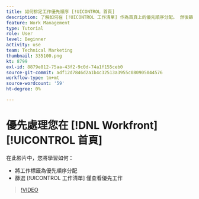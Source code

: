 ```yaml
---
title: 如何排定工作優先順序 [!UICONTROL 首頁]
description: 了解如何在 [!UICONTROL 工作清單] 作為首頁上的優先順序分配。 然後篩選清單，以查看您的優先工作 [!DNL  Workfront].
feature: Work Management
type: Tutorial
role: User
level: Beginner
activity: use
team: Technical Marketing
thumbnail: 335100.png
kt: 8799
exl-id: 8879e812-75aa-43f2-9c0d-74a1f155ceb0
source-git-commit: adf12d7846d2a1b4c32513a3955c080905044576
workflow-type: tm+mt
source-wordcount: '59'
ht-degree: 0%

---
```


# 優先處理您在 [!DNL Workfront] [!UICONTROL 首頁]

在此影片中，您將學習如何：

* 將工作標籤為優先順序分配
* 篩選 [!UICONTROL 工作清單] 僅查看優先工作

>[!VIDEO](https://video.tv.adobe.com/v/335100/?quality=12)
